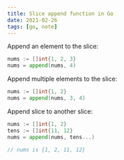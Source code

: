 ```yaml
---
title: Slice append function in Go
date: 2021-02-26
tags: [go, note]
---
```


Append an element to the slice:

```go
nums := []int{1, 2, 3}
nums = append(nums, 4)
```

Append multiple elements to the slice:

```go
nums := []int{1, 2}
nums = append(nums, 3, 4)
```

Append slice to another slice:

```go
nums := []int{1, 2}
tens := []int{11, 12}
nums = append(nums, tens...)

// nums is {1, 2, 11, 12}
```
